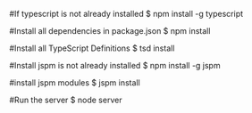#If typescript is not already installed
$ npm install -g typescript

#Install all dependencies in package.json
$ npm install 

#Install all TypeScript Definitions
$ tsd install 

#Install jspm is not already installed
$ npm install -g jspm

#install jspm modules
$ jspm install

#Run the server
$ node server
